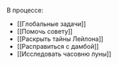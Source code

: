 В процессе:
- [[Глобальные задачи]]
- [[Помочь совету]]
- [[Раскрыть тайны Лейлона]]
- [[Расправиться с дамбой]]
- [[Исследовать часовню луны]]
